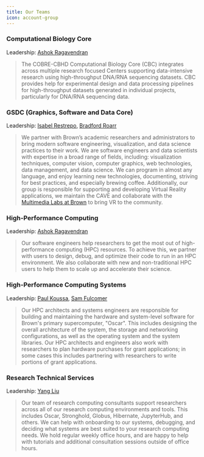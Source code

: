 ```yaml
---
title: Our Teams
icon: account-group
---
```


### Computational Biology Core
Leadership: [Ashok Ragavendran](https://directory.brown.edu/uuid/60802d0b-8f18-499a-a1f3-5f9b24c390e4)
>The COBRE-CBHD Computational Biology Core (CBC) integrates across multiple research focused Centers supporting data-intensive research using high-throughput DNA/RNA sequencing datasets. CBC provides help for experimental design and data processing pipelines for high-throughput datasets generated in individual projects, particularly for DNA/RNA sequencing data.

### GSDC (Graphics, Software and Data Core)
Leadership: [Isabel Restrepo](https://directory.brown.edu/uuid/cb8b0a49-ef4b-66e7-5ccc-6689493e8ace), [Bradford Roarr](https://directory.brown.edu/uuid/0adf6ab4-8d56-410a-8ac6-4b4ca136a534)
>We partner with Brown’s academic researchers and administrators to bring modern software engineering, visualization, and data science practices to their work. We are software engineers and data scientists with expertise in a broad range of fields, including: visualization techniques, computer vision, computer graphics, web technologies, data management, and data science. We can program in almost any language, and enjoy learning new technologies, documenting, striving for best practices, and especially brewing coffee. Additionally, our group is responsible for supporting and developing Virtual Reality applications, we maintain the CAVE and collaborate with the [Multimedia Labs at Brown](https://sites.google.com/brown.edu/multimedia-labs-new-site/home) to bring VR to the community. 

### High-Performance Computing
Leadership: [Ashok Ragavendran](https://directory.brown.edu/uuid/60802d0b-8f18-499a-a1f3-5f9b24c390e4)
>Our software engineers help researchers to get the most out of high-performance computing (HPC) resources. To achieve this, we partner with users to design, debug, and optimize their code to run in an HPC environment. We also collaborate with new and non-traditional HPC users to help them to scale up and accelerate their science.

### High-Performance Computing Systems
Leadership: [Paul Koussa](https://directory.brown.edu/uuid/c67a6c91-53f3-3502-8fcb-006770f4d76e), [Sam Fulcomer](https://directory.brown.edu/uuid/0d83d4b5-85a5-62fc-44a3-81eaff49e183)
>Our HPC architects and systems engineers are responsible for building and maintaining the hardware and system-level software for Brown's primary supercomputer, "Oscar". This includes designing the overall architecture of the system, the storage and networking configurations, as well as the operating system and the system libraries. Our HPC architects and engineers also work with researchers to plan hardware purchases for grant applications; in some cases this includes partnering with researchers to write portions of grant applications. 

### Research Technical Services
Leadership: [Yang Liu](https://directory.brown.edu/uuid/e0e55df3-9f2c-4a12-a1de-742955164e1e)
>Our team of research computing consultants support researchers across all of our research computing environments and tools. This includes Oscar, Stronghold, Globus, Hibernate, JupyterHub, and others. We can help with onboarding to our systems, debugging, and deciding what systems are best suited to your research computing needs. We hold regular weekly office hours, and are happy to help with tutorials and additional consultation sessions outside of office hours. 
